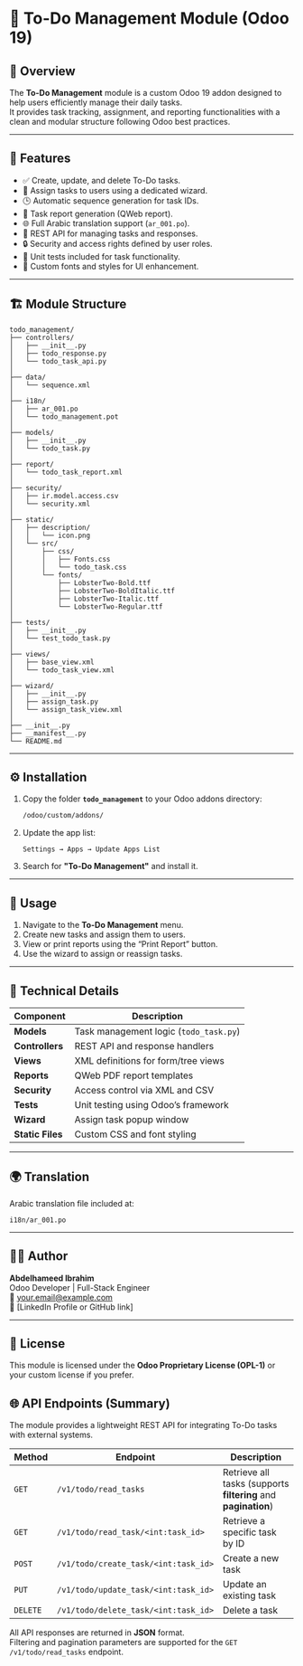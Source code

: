 # 📝 To-Do Management Module (Odoo 19)

## 📌 Overview

The **To-Do Management** module is a custom Odoo 19 addon designed to help users efficiently manage their daily tasks.  
It provides task tracking, assignment, and reporting functionalities with a clean and modular structure following Odoo best practices.

---

## 🧩 Features

- ✅ Create, update, and delete To-Do tasks.
- 👥 Assign tasks to users using a dedicated wizard.
- 🕒 Automatic sequence generation for task IDs.
- 📄 Task report generation (QWeb report).
- 🌐 Full Arabic translation support (`ar_001.po`).
- 🧠 REST API for managing tasks and responses.
- 🔒 Security and access rights defined by user roles.
- 🧪 Unit tests included for task functionality.
- 🎨 Custom fonts and styles for UI enhancement.

---

## 🏗️ Module Structure

```
todo_management/
├── controllers/
│   ├── __init__.py
│   ├── todo_response.py
│   └── todo_task_api.py
│
├── data/
│   └── sequence.xml
│
├── i18n/
│   ├── ar_001.po
│   └── todo_management.pot
│
├── models/
│   ├── __init__.py
│   └── todo_task.py
│
├── report/
│   └── todo_task_report.xml
│
├── security/
│   ├── ir.model.access.csv
│   └── security.xml
│
├── static/
│   ├── description/
│   │   └── icon.png
│   └── src/
│       ├── css/
│       │   ├── Fonts.css
│       │   └── todo_task.css
│       └── fonts/
│           ├── LobsterTwo-Bold.ttf
│           ├── LobsterTwo-BoldItalic.ttf
│           ├── LobsterTwo-Italic.ttf
│           └── LobsterTwo-Regular.ttf
│
├── tests/
│   ├── __init__.py
│   └── test_todo_task.py
│
├── views/
│   ├── base_view.xml
│   └── todo_task_view.xml
│
├── wizard/
│   ├── __init__.py
│   ├── assign_task.py
│   └── assign_task_view.xml
│
├── __init__.py
├── __manifest__.py
└── README.md
```

---

## ⚙️ Installation

1. Copy the folder **`todo_management`** to your Odoo addons directory:
   ```bash
   /odoo/custom/addons/
   ```
2. Update the app list:
   ```
   Settings → Apps → Update Apps List
   ```
3. Search for **"To-Do Management"** and install it.

---

## 🚀 Usage

1. Navigate to the **To-Do Management** menu.
2. Create new tasks and assign them to users.
3. View or print reports using the “Print Report” button.
4. Use the wizard to assign or reassign tasks.

---

## 🧱 Technical Details

| Component        | Description                            |
| ---------------- | -------------------------------------- |
| **Models**       | Task management logic (`todo_task.py`) |
| **Controllers**  | REST API and response handlers         |
| **Views**        | XML definitions for form/tree views    |
| **Reports**      | QWeb PDF report templates              |
| **Security**     | Access control via XML and CSV         |
| **Tests**        | Unit testing using Odoo’s framework    |
| **Wizard**       | Assign task popup window               |
| **Static Files** | Custom CSS and font styling            |

---

## 🌍 Translation

Arabic translation file included at:

```
i18n/ar_001.po
```

---

## 🧑‍💻 Author

**Abdelhameed Ibrahim**  
Odoo Developer | Full-Stack Engineer  
📧 your.email@example.com  
💼 [LinkedIn Profile or GitHub link]

---

## 🪪 License

This module is licensed under the **Odoo Proprietary License (OPL-1)** or your custom license if you prefer.

## 🌐 API Endpoints (Summary)

The module provides a lightweight REST API for integrating To-Do tasks with external systems.

| Method   | Endpoint                             | Description                                                    |
| -------- | ------------------------------------ | -------------------------------------------------------------- |
| `GET`    | `/v1/todo/read_tasks`                | Retrieve all tasks (supports **filtering** and **pagination**) |
| `GET`    | `/v1/todo/read_task/<int:task_id>`   | Retrieve a specific task by ID                                 |
| `POST`   | `/v1/todo/create_task/<int:task_id>` | Create a new task                                              |
| `PUT`    | `/v1/todo/update_task/<int:task_id>` | Update an existing task                                        |
| `DELETE` | `/v1/todo/delete_task/<int:task_id>` | Delete a task                                                  |

All API responses are returned in **JSON** format.  
Filtering and pagination parameters are supported for the `GET /v1/todo/read_tasks` endpoint.
